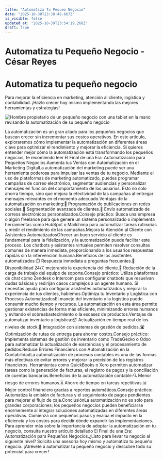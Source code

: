 ```yaml
---
title: "Automatiza Tu Pequeo Negocio"
date: "2025-10-30T23:30:48.667Z"
is_visible: false
updated_at: "2025-10-30T23:54:19.268Z"
draft: true
---
```


# Automatiza tu Pequeño Negocio - César Reyes
# Automatiza tu pequeño negocio
Para mejorar la eficiencia en marketing, atención al cliente, logística y contabilidad. ¡Hazlo crecer hoy mismo implementando las mejores herramientas y estrategias!
![Hombre propietario de un pequeño negocio con una tablet en la mano revisando la automatización de su pequeño negocio](https://cesarreyesjaramillo.com/wp-content/uploads/2024/10/Automatizacion-para-Pequenos-Negocios-1.jpg)
La automatización es un gran aliado para los pequeños negocios que buscan crecer sin incrementar sus costos operativos. En este artículo, exploraremos cómo implementar la automatización en diferentes áreas clave para optimizar el rendimiento y mejorar la eficiencia. Si quieres entender mejor cómo la automatización está transformando los pequeños negocios, te recomiendo leer El Final de una Era: Automatización para Pequeños Negocios.Aumenta tus Ventas con Automatización en el Marketing DigitalLa automatización del marketing puede ser una herramienta poderosa para impulsar las ventas de tu negocio. Mediante el uso de plataformas de marketing automatizado, puedes programar campañas de correo electrónico, segmentar audiencias y personalizar mensajes en función del comportamiento de los usuarios. Esto no solo ahorra tiempo, sino que mejora la efectividad de las campañas al entregar mensajes relevantes en el momento adecuado.Ventajas de la automatización en marketing:📅 Programación de publicaciones en redes sociales.🎯 Segmentación avanzada de clientes.📧 Envío automatizado de correos electrónicos personalizados.Consejo práctico: Busca una empresa o algún freelance para que genere un sistema personalizado o implementa herramientas como HubSpot o Mailchimp para automatizar tareas rutinarias y medir el rendimiento de las campañas.Mejora la Atención al Cliente con Asistentes AutomatizadosOfrecer un buen servicio al cliente es fundamental para la fidelización, y la automatización puede facilitar este proceso. Los chatbots y asistentes virtuales permiten resolver consultas comunes de manera inmediata, proporcionando a los usuarios respuestas rápidas sin la intervención humana.Beneficios de los asistentes automatizados:⏱️ Respuesta inmediata a preguntas frecuentes.🌙 Disponibilidad 24/7, mejorando la experiencia del cliente.👥 Reducción de la carga de trabajo del equipo de soporte.Consejo práctico: Utiliza plataformas de chat como Zendesk o Intercom para configurar chatbots que resuelvan dudas básicas y redirijan casos complejos a un agente humano. Si necesitas ayuda para configurar asistentes automatizados y mejorar la experiencia de tus clientes, hablemos.Optimiza tu Inventario y Logística con Procesos AutomatizadosEl manejo del inventario y la logística puede consumir mucho tiempo y recursos. La automatización en esta área permite gestionar existencias de forma más eficiente, minimizando errores humanos y evitando el sobreabastecimiento o la escasez de productos.Ventajas de automatizar inventario y logística:📦 Actualización en tiempo real de los niveles de stock.🔗 Integración con sistemas de gestión de pedidos.🛣️ Optimización de rutas de entrega para ahorrar costos.Consejo práctico: Implementa sistemas de gestión de inventario como TradeGecko o Odoo para automatizar la actualización de existencias y el procesamiento de pedidos.Reduce Errores Financieros con Automatización en la ContabilidadLa automatización de procesos contables es una de las formas más efectivas de evitar errores y mejorar la precisión de los registros financieros. Herramientas como QuickBooks o Xero permiten automatizar tareas como la generación de facturas, el registro de pagos y la conciliación de cuentas bancarias.Beneficios de la automatización contable:🔍 Menor riesgo de errores humanos.⏳ Ahorro de tiempo en tareas repetitivas.📊 Mejor control financiero gracias a reportes automáticos.Consejo práctico: Automatiza la emisión de facturas y el seguimiento de pagos pendientes para mejorar el flujo de caja.ConclusiónLa automatización no es solo para grandes corporaciones; los pequeños negocios pueden beneficiarse enormemente al integrar soluciones automatizadas en diferentes áreas operativas. Comienza con pequeños pasos y evalúa el impacto en la eficiencia y los costos para decidir dónde expandir las implementaciones. Para aprender más sobre la importancia de adoptar la automatización en tu negocio, consulta nuestro artículo detallado El Final de una Era: Automatización para Pequeños Negocios.¿Listo para llevar tu negocio al siguiente nivel? Solicita una asesoría hoy mismo y automatiza tu pequeño negocio. ¡Atrévete a automatizar tu pequeño negocio y descubre todo su potencial para crecer!